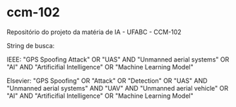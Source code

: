 # ccm-102

Repositório do projeto da matéria de IA - UFABC - CCM-102

String de busca:

IEEE: "GPS Spoofing Attack" OR "UAS" AND "Unmanned aerial systems" OR "AI" AND "Artificifial Intelligence" OR "Machine Learning Model"

Elsevier: "GPS Spoofing" OR "Attack" OR "Detection" OR "UAS" AND "Unmanned aerial systems" AND "UAV" AND "Unmanned aerial vehicle" OR "AI" AND "Artificifial Intelligence" OR "Machine Learning Model"
